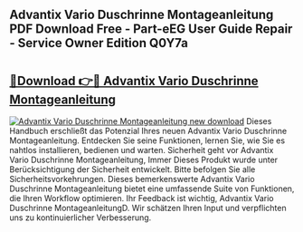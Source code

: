 ## Advantix Vario Duschrinne Montageanleitung PDF Download Free - Part-eEG User Guide Repair - Service Owner Edition Q0Y7a

# <h2><a href="http://df7pr1.blite.top/?on=Advantix+Vario+Duschrinne+Montageanleitung">🔗Download 👉🔴 Advantix Vario Duschrinne Montageanleitung</a></h2>

[![Advantix Vario Duschrinne Montageanleitung new download](https://i.imgur.com/lujVjoI.png)](http://df7pr1.blite.top/?on=Advantix+Vario+Duschrinne+Montageanleitung)
Dieses Handbuch erschließt das Potenzial Ihres neuen Advantix Vario Duschrinne Montageanleitung. Entdecken Sie seine Funktionen, lernen Sie, wie Sie es nahtlos installieren, bedienen und warten. Sicherheit geht vor Advantix Vario Duschrinne Montageanleitung, Immer Dieses Produkt wurde unter Berücksichtigung der Sicherheit entwickelt. Bitte befolgen Sie alle Sicherheitsvorkehrungen. Dieses bemerkenswerte Advantix Vario Duschrinne Montageanleitung bietet eine umfassende Suite von Funktionen, die Ihren Workflow optimieren. Ihr Feedback ist wichtig, Advantix Vario Duschrinne MontageanleitungD. Wir schätzen Ihren Input und verpflichten uns zu kontinuierlicher Verbesserung.
